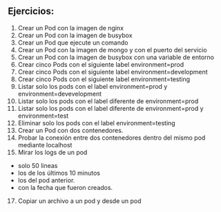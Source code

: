 ## Ejercicios:

1. Crear un Pod con la imagen de nginx
2. Crear un Pod con la imagen de busybox
3. Crear un Pod que ejecute un comando
4. Crear un Pod con la imagen de mongo y con el puerto del servicio
5. Crear un Pod con la imagen de busybox con una variable de entorno
6. Crear cinco Pods con el siguiente label environment=prod
7. Crear cinco Pods con el siguiente label environment=development
8. Crear cinco Pods con el siguiente label environment=testing
9. Listar solo los pods con el label environment=prod y environment=devevelopment
10. Listar solo los pods con el label diferente de environment=prod
11. Listar solo los pods con el label diferente de environment=prod y environment=test
12. Eliminar solo los pods con el label environment=testing
14. Crear un Pod con dos contenedores.
15. Probar la conexión entre dos contenedores dentro del mismo pod mediante localhost
16. Mirar los logs de un pod
  * solo 50 lineas
  * los de los últimos 10 minutos
  * los del pod anterior.
  * con la fecha que fueron creados.
17. Copiar un archivo a un pod y desde un pod